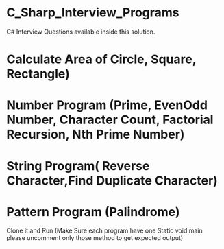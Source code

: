# C_Sharp_Interview_Programs

C# Interview Questions available inside this solution.
# Calculate Area of Circle, Square, Rectangle)
# Number Program (Prime, EvenOdd Number, Character Count, Factorial Recursion, Nth Prime Number)
# String Program( Reverse Character,Find Duplicate Character)
# Pattern Program (Palindrome)

Clone it and Run (Make Sure each program have one Static void main please uncomment only those method to get expected output)
